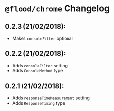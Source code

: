 # `@flood/chrome` Changelog

## 0.2.3 (21/02/2018):

* Makes `consoleFilter` optional

## 0.2.2 (21/02/2018):

* Adds `consoleFilter` setting
* Adds `ConsoleMethod` type

## 0.2.1 (21/02/2018):

* Adds `responseTimeMeasurement` setting
* Adds `ResponseTiming` type
